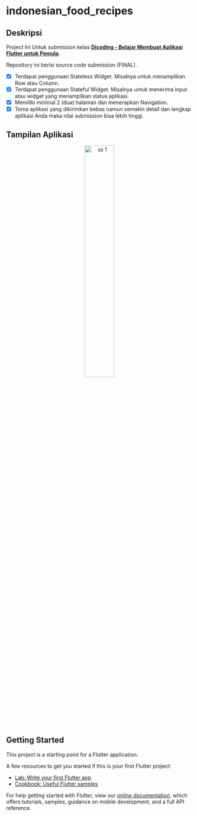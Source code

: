 # indonesian_food_recipes

## Deskripsi

Project Ini Untuk submission kelas [__Dicoding - Belajar Membuat Aplikasi Flutter untuk Pemula__](https://www.dicoding.com/academies/159).

Repository ini berisi source code submission (FINAL).

- [x] Terdapat penggunaan Stateless Widget. Misalnya untuk menampilkan Row atau Column.
- [x] Terdapat penggunaan Stateful Widget. Misalnya untuk menerima input atau widget yang menampilkan status aplikasi.
- [x] Memiliki minimal 2 (dua) halaman dan menerapkan Navigation.
- [x] Tema aplikasi yang dikirimkan bebas namun semakin detail dan lengkap aplikasi Anda maka nilai submission bisa lebih tinggi.

## Tampilan Aplikasi
<p align="center">
  <img src="./demo/apps demo.gif" width="40%" alt="ss 1">
</p>

## Getting Started

This project is a starting point for a Flutter application.

A few resources to get you started if this is your first Flutter project:

- [Lab: Write your first Flutter app](https://flutter.dev/docs/get-started/codelab)
- [Cookbook: Useful Flutter samples](https://flutter.dev/docs/cookbook)

For help getting started with Flutter, view our
[online documentation](https://flutter.dev/docs), which offers tutorials,
samples, guidance on mobile development, and a full API reference.

